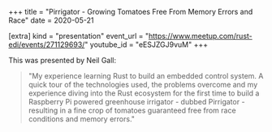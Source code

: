 +++
title = "Pirrigator - Growing Tomatoes Free From Memory Errors and Race"
date = 2020-05-21

[extra]
kind = "presentation"
event_url = "https://www.meetup.com/rust-edi/events/271129693/"
youtube_id = "eESJZGJ9vuM"
+++

This was presented by Neil Gall:

> "My experience learning Rust to build an embedded control
system. A quick tour of the technologies used, the
problems overcome and my experience diving into the Rust
ecosystem for the first time to build a Raspberry Pi
powered greenhouse irrigator - dubbed Pirrigator -
resulting in a fine crop of tomatoes guaranteed free from
race conditions and memory errors."

